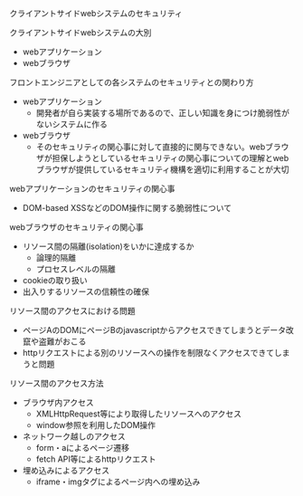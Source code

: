 クライアントサイドwebシステムのセキュリティ

クライアントサイドwebシステムの大別
* webアプリケーション
* webブラウザ

フロントエンジニアとしての各システムのセキュリティとの関わり方
* webアプリケーション
    * 開発者が自ら実装する場所であるので、正しい知識を身につけ脆弱性がないシステムに作る
* webブラウザ
    * そのセキュリティの関心事に対して直接的に関与できない。webブラウザが担保しようとしているセキュリティの関心事についての理解とwebブラウザが提供しているセキュリティ機構を適切に利用することが大切

webアプリケーションのセキュリティの関心事
* DOM-based XSSなどのDOM操作に関する脆弱性について

webブラウザのセキュリティの関心事
* リソース間の隔離(isolation)をいかに達成するか
    * 論理的隔離
    * プロセスレベルの隔離
* cookieの取り扱い
* 出入りするリソースの信頼性の確保

リソース間のアクセスにおける問題
* ページAのDOMにページBのjavascriptからアクセスできてしまうとデータ改竄や盗難がおこる
* httpリクエストによる別のリソースへの操作を制限なくアクセスできてしまうと問題

リソース間のアクセス方法
* ブラウザ内アクセス
    * XMLHttpRequest等により取得したリソースへのアクセス
    * window参照を利用したDOM操作
* ネットワーク越しのアクセス
    * form・aによるページ遷移
    * fetch API等によるhttpリクエスト
* 埋め込みによるアクセス
    * iframe・imgタグによるページ内への埋め込み

